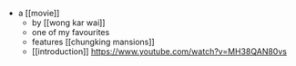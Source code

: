 - a [[movie]]
	- by [[wong kar wai]]
	- one of my favourites
	- features [[chungking mansions]]
	- [[introduction]] https://www.youtube.com/watch?v=MH38QAN80vs

